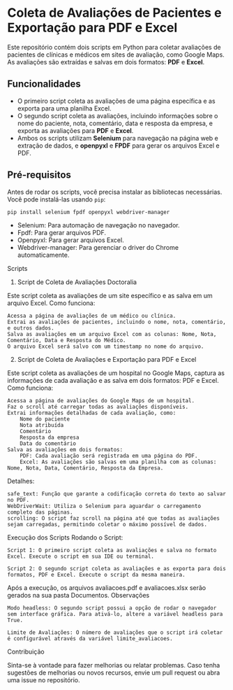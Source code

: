 # Coleta de Avaliações de Pacientes e Exportação para PDF e Excel

Este repositório contém dois scripts em Python para coletar avaliações de pacientes de clínicas e médicos em sites de avaliação, como Google Maps. As avaliações são extraídas e salvas em dois formatos: **PDF** e **Excel**.

## Funcionalidades

- O primeiro script coleta as avaliações de uma página específica e as exporta para uma planilha Excel.
- O segundo script coleta as avaliações, incluindo informações sobre o nome do paciente, nota, comentário, data e resposta da empresa, e exporta as avaliações para **PDF** e **Excel**.
- Ambos os scripts utilizam **Selenium** para navegação na página web e extração de dados, e **openpyxl** e **FPDF** para gerar os arquivos Excel e PDF.

## Pré-requisitos

Antes de rodar os scripts, você precisa instalar as bibliotecas necessárias. Você pode instalá-las usando `pip`:

```bash
pip install selenium fpdf openpyxl webdriver-manager
```
- Selenium: Para automação de navegação no navegador.
- Fpdf: Para gerar arquivos PDF.
- Openpyxl: Para gerar arquivos Excel.
- Webdriver-manager: Para gerenciar o driver do Chrome automaticamente.

Scripts
1. Script de Coleta de Avaliações Doctoralia

Este script coleta as avaliações de um site específico e as salva em um arquivo Excel.
Como funciona:

    Acessa a página de avaliações de um médico ou clínica.
    Extrai as avaliações de pacientes, incluindo o nome, nota, comentário, e outros dados.
    Salva as avaliações em um arquivo Excel com as colunas: Nome, Nota, Comentário, Data e Resposta do Médico.
    O arquivo Excel será salvo com um timestamp no nome do arquivo.

2. Script de Coleta de Avaliações e Exportação para PDF e Excel

Este script coleta as avaliações de um hospital no Google Maps, captura as informações de cada avaliação e as salva em dois formatos: PDF e Excel.
Como funciona:

    Acessa a página de avaliações do Google Maps de um hospital.
    Faz o scroll até carregar todas as avaliações disponíveis.
    Extrai informações detalhadas de cada avaliação, como:
        Nome do paciente
        Nota atribuída
        Comentário
        Resposta da empresa
        Data do comentário
    Salva as avaliações em dois formatos:
        PDF: Cada avaliação será registrada em uma página do PDF.
        Excel: As avaliações são salvas em uma planilha com as colunas: Nome, Nota, Data, Comentário, Resposta da Empresa.

Detalhes:

    safe_text: Função que garante a codificação correta do texto ao salvar no PDF.
    WebDriverWait: Utiliza o Selenium para aguardar o carregamento completo das páginas.
    scrolling: O script faz scroll na página até que todas as avaliações sejam carregadas, permitindo coletar o máximo possível de dados.

Execução dos Scripts
Rodando o Script:

    Script 1: O primeiro script coleta as avaliações e salva no formato Excel. Execute o script em sua IDE ou terminal.

    Script 2: O segundo script coleta as avaliações e as exporta para dois formatos, PDF e Excel. Execute o script da mesma maneira.

Após a execução, os arquivos avaliacoes.pdf e avaliacoes.xlsx serão gerados na sua pasta Documentos.
Observações

    Modo headless: O segundo script possui a opção de rodar o navegador sem interface gráfica. Para ativá-lo, altere a variável headless para True.

    Limite de Avaliações: O número de avaliações que o script irá coletar é configurável através da variável limite_avaliacoes.

Contribuição

Sinta-se à vontade para fazer melhorias ou relatar problemas. Caso tenha sugestões de melhorias ou novos recursos, envie um pull request ou abra uma issue no repositório.
